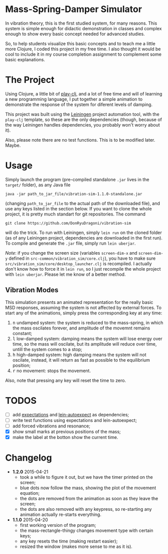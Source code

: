 # Mass-Spring-Damper Simulator

In vibration theory, this is the first studied system, for many reasons. This
system is simple enough for didactic demonstration in classes and complex enough
to show every basic concept needed for advanced studies.

So, to help students visualize this basic concepts and to teach me a little more
Clojure, I coded this project in my free time. I also thought it would be cool
to include it in my course completion assignment to complement some basic
explanations.

# The Project

Using Clojure, a little bit of [play-clj][play-clj], and a lot of free time and
will of learning a new programming language, I put together a simple animation
to demonstrate the response of the system for diferent levels of damping.

This project was built using the [Leiningen][leiningen] project automation tool,
with the `play-clj` template, so these are the only dependencies (though,
because of the way Leiningen handles dependencies, you probably won't worry
about it).

Also, please note there are no test functions. This is to be modified later.
Maybe.

# Usage

Simply launch the program (pre-compiled standalone `.jar` lives in the `target/`
folder), as any Java file

```
java -jar path_to_jar_file/vibration-sim-1.1.0-standalone.jar
```

(changing `path_to_jar_file` to the actual path of the downloaded file), and use
any keys listed in the section below. If you want to clone the whole project, it
is pretty much standart for git repositories. The command

```
git clone https://github.com/DonRyuDragoni/vibration-sim
```

will do the trick. To run with Leiningen, simply `lein run` on the cloned
folder (as of any Leiningen project, dependencies are downloaded in the first
run). To compile and generate the `.jar` file, simply run `lein uberjar`.

_Note_: if you change the screen size (variables `screen-dim-x` and
`screen-dim-y` defined in `src-common/vibration_sim/core.clj`), you have to make
sure `src/vibration_sim/core/desktop_launcher.clj` is recompiled. I actually
don't know how to force it in `lein run`, so I just recompile the whole project
with `lein uberjar`. Please let me know of a better method.

## Vibration Modes

This simulation presents an animated representation for the really basic MSD
responses, assuming the system is not affected by external forces. To start any
of the animations, simply press the corresponding key at any time:

1. <kbd>n</kbd> undamped system: the system is reduced to the mass-spring, in
   which the mass oscilates forever, and amplitude of the movemnt remains
   constant;
2. <kbd>l</kbd> low-damped system: damping means the system will lose energy
   over time, so the mass will oscilate, but its amplitude will reduce over
   time, untill the system comes to a stop;
3. <kbd>h</kbd> high-damped system: high damping means the system will not
   oscilate, instead, it will return as fast as possible to the equilibrium
   position;
4. <kbd>r</kbd> no movement: stops the movement.

Also, note that pressing any key will reset the time to zero.

# TODOS

- [ ] add [expectations][expectations] and [lein-autoexpect][lein-autoexpect] as
  dependencies;
- [ ] write test functions using expectations and lein-autoexpect;
- [ ] add forced vibrations and resonance;
- [x] show small marks at previous positions of the mass;
- [x] make the label at the botton show the current time.

# Changelog

- **1.2.0** 2015-04-21
    - took a while to figure it out, but we have the timer printed on the
        screen;
    - blue dots now follow the mass, showing the plot of the movement equation;
    - the dots are removed from the animation as soon as they leave the screen;
    - the dots are also removed with any keypress, so re-starting any animation
        actually re-starts everything.
- **1.1.0** 2015-04-20
    - first working version of the program;
    - the mass-rectangle-thingy changes movement type with certain keys;
    - any key resets the time (making restart easier);
    - resized the window (makes more sense to me as it is).

[play-clj]: https://github.com/oakes/play-clj
[leiningen]: http://leiningen.org/
[expectations]: https://github.com/jaycfields/expectations
[lein-autoexpect]: https://github.com/jakemcc/lein-autoexpect
